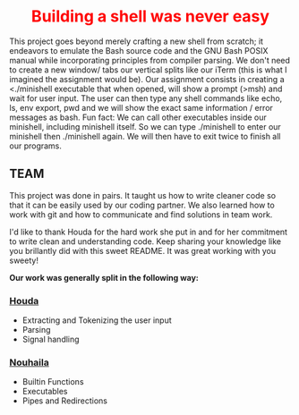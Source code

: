 <h1 align="center"><font color="red">Building a shell was never easy</font></h1>
This project goes beyond merely crafting a new shell from scratch; it endeavors to emulate the Bash source code and the GNU Bash POSIX manual while incorporating principles from compiler parsing.
We don't need to create a new window/ tabs our vertical splits like our iTerm (this is what I imagined the assignment would be).
Our assignment consists in creating a <./minishell executable that when opened, will show a prompt (>msh) and wait for user input.
The user can then type any shell commands like echo, ls, env export, pwd and we will show the exact same information / error messages as bash.
Fun fact: We can call other executables inside our minishell, including minishell itself. So we can type ./minishell to enter our minishell then ./minishell again.
We will then have to exit twice to finish all our programs.
 
 ## TEAM
 This project was done in pairs. It taught us how to write cleaner code so that it can be easily used by our coding partner. We also learned how to work with git and how to communicate and find solutions in team work.

I'd like to thank Houda for the hard work she put in and for her commitment to write clean and understanding code. Keep sharing your knowledge like you brillantly did with this sweet README. It was great working with you sweety!

**Our work was generally split in the following way:**
### [Houda](https://github.com/hobenaba)
- Extracting and Tokenizing the user input
- Parsing
- Signal handling
### [Nouhaila](https://github.com/nouhaerr)
- Builtin Functions
- Executables
- Pipes and Redirections
